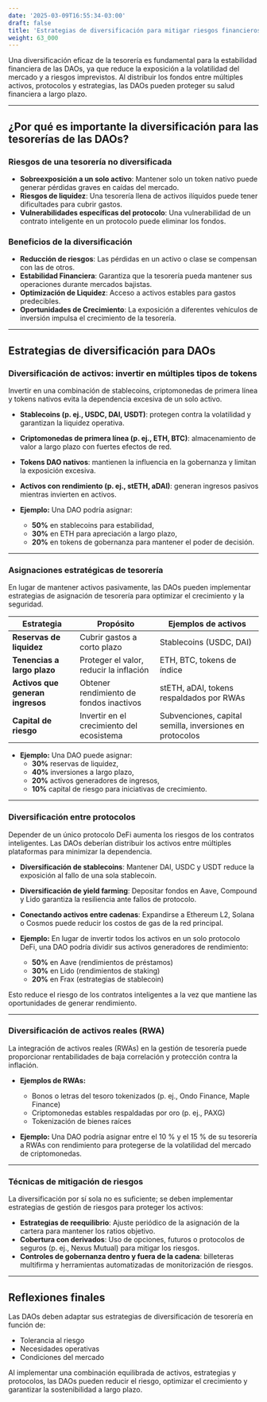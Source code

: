 ```yaml
---
date: '2025-03-09T16:55:34-03:00'
draft: false
title: 'Estrategias de diversificación para mitigar riesgos financieros'
weight: 63_000
---
```


Una diversificación eficaz de la tesorería es fundamental para la estabilidad financiera de las DAOs, ya que reduce la exposición a la volatilidad del mercado y a riesgos imprevistos. Al distribuir los fondos entre múltiples activos, protocolos y estrategias, las DAOs pueden proteger su salud financiera a largo plazo.

---

## **¿Por qué es importante la diversificación para las tesorerías de las DAOs?**

### **Riesgos de una tesorería no diversificada**
- **Sobreexposición a un solo activo**: Mantener solo un token nativo puede generar pérdidas graves en caídas del mercado.
- **Riesgos de liquidez**: Una tesorería llena de activos ilíquidos puede tener dificultades para cubrir gastos.
- **Vulnerabilidades específicas del protocolo**: Una vulnerabilidad de un contrato inteligente en un protocolo puede eliminar los fondos.

### **Beneficios de la diversificación**
- **Reducción de riesgos**: Las pérdidas en un activo o clase se compensan con las de otros.
- **Estabilidad Financiera**: Garantiza que la tesorería pueda mantener sus operaciones durante mercados bajistas.
- **Optimización de Liquidez**: Acceso a activos estables para gastos predecibles.
- **Oportunidades de Crecimiento**: La exposición a diferentes vehículos de inversión impulsa el crecimiento de la tesorería. 

---

## **Estrategias de diversificación para DAOs**

### **Diversificación de activos: invertir en múltiples tipos de tokens**
Invertir en una combinación de stablecoins, criptomonedas de primera línea y tokens nativos evita la dependencia excesiva de un solo activo.

- **Stablecoins (p. ej., USDC, DAI, USDT)**: protegen contra la volatilidad y garantizan la liquidez operativa.
- **Criptomonedas de primera línea (p. ej., ETH, BTC)**: almacenamiento de valor a largo plazo con fuertes efectos de red.
- **Tokens DAO nativos**: mantienen la influencia en la gobernanza y limitan la exposición excesiva.
- **Activos con rendimiento (p. ej., stETH, aDAI)**: generan ingresos pasivos mientras invierten en activos.

- **Ejemplo:**
    Una DAO podría asignar:
    - **50%** en stablecoins para estabilidad,
    - **30%** en ETH para apreciación a largo plazo,
    - **20%** en tokens de gobernanza para mantener el poder de decisión.

---

### **Asignaciones estratégicas de tesorería**
En lugar de mantener activos pasivamente, las DAOs pueden implementar estrategias de asignación de tesorería para optimizar el crecimiento y la seguridad.

| **Estrategia** | **Propósito** | **Ejemplos de activos** |
|-------------|------------|----------------|
| **Reservas de liquidez** | Cubrir gastos a corto plazo | Stablecoins (USDC, DAI) |
| **Tenencias a largo plazo** | Proteger el valor, reducir la inflación | ETH, BTC, tokens de índice |
| **Activos que generan ingresos** | Obtener rendimiento de fondos inactivos | stETH, aDAI, tokens respaldados por RWAs |
| **Capital de riesgo** | Invertir en el crecimiento del ecosistema | Subvenciones, capital semilla, inversiones en protocolos |

- **Ejemplo:**
    Una DAO puede asignar:
    - **30%** reservas de liquidez,
    - **40%** inversiones a largo plazo,
    - **20%** activos generadores de ingresos,
    - **10%** capital de riesgo para iniciativas de crecimiento.

---

### **Diversificación entre protocolos**
Depender de un único protocolo DeFi aumenta los riesgos de los contratos inteligentes. Las DAOs deberían distribuir los activos entre múltiples plataformas para minimizar la dependencia.

- **Diversificación de stablecoins**: Mantener DAI, USDC y USDT reduce la exposición al fallo de una sola stablecoin.
- **Diversificación de yield farming**: Depositar fondos en Aave, Compound y Lido garantiza la resiliencia ante fallos de protocolo.
- **Conectando activos entre cadenas**: Expandirse a Ethereum L2, Solana o Cosmos puede reducir los costos de gas de la red principal.

- **Ejemplo:**
    En lugar de invertir todos los activos en un solo protocolo DeFi, una DAO podría dividir sus activos generadores de rendimiento:
    - **50%** en Aave (rendimientos de préstamos)
    - **30%** en Lido (rendimientos de staking)
    - **20%** en Frax (estrategias de stablecoin)

Esto reduce el riesgo de los contratos inteligentes a la vez que mantiene las oportunidades de generar rendimiento.

---

### **Diversificación de activos reales (RWA)**
La integración de activos reales (RWAs) en la gestión de tesorería puede proporcionar rentabilidades de baja correlación y protección contra la inflación.

- **Ejemplos de RWAs:**
  - Bonos o letras del tesoro tokenizados (p. ej., Ondo Finance, Maple Finance)
  - Criptomonedas estables respaldadas por oro (p. ej., PAXG)
  - Tokenización de bienes raíces

- **Ejemplo:**
Una DAO podría asignar entre el 10 % y el 15 % de su tesorería a RWAs con rendimiento para protegerse de la volatilidad del mercado de criptomonedas.

---

### **Técnicas de mitigación de riesgos**

La diversificación por sí sola no es suficiente; se deben implementar estrategias de gestión de riesgos para proteger los activos:

- **Estrategias de reequilibrio**: Ajuste periódico de la asignación de la cartera para mantener los ratios objetivo.
- **Cobertura con derivados**: Uso de opciones, futuros o protocolos de seguros (p. ej., Nexus Mutual) para mitigar los riesgos. 
- **Controles de gobernanza dentro y fuera de la cadena**: billeteras multifirma y herramientas automatizadas de monitorización de riesgos.

---

## **Reflexiones finales**

Las DAOs deben adaptar sus estrategias de diversificación de tesorería en función de:
- Tolerancia al riesgo
- Necesidades operativas
- Condiciones del mercado

Al implementar una combinación equilibrada de activos, estrategias y protocolos, las DAOs pueden reducir el riesgo, optimizar el crecimiento y garantizar la sostenibilidad a largo plazo.